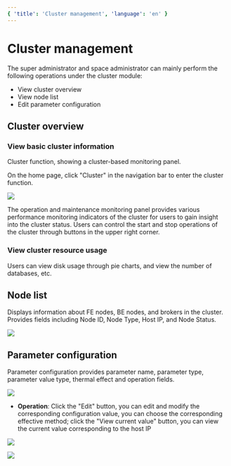 ```yaml
---
{ 'title': 'Cluster management', 'language': 'en' }
---
```


<!--
Licensed to the Apache Software Foundation (ASF) under one
or more contributor license agreements.  See the NOTICE file
distributed with this work for additional information
regarding copyright ownership.  The ASF licenses this file
to you under the Apache License, Version 2.0 (the
"License"); you may not use this file except in compliance
with the License.  You may obtain a copy of the License at

  http://www.apache.org/licenses/LICENSE-2.0

Unless required by applicable law or agreed to in writing,
software distributed under the License is distributed on an
"AS IS" BASIS, WITHOUT WARRANTIES OR CONDITIONS OF ANY
KIND, either express or implied.  See the License for the
specific language governing permissions and limitations
under the License.
-->

# Cluster management

The super administrator and space administrator can mainly perform the following operations under the cluster module:

-   View cluster overview
-   View node list
-   Edit parameter configuration

## Cluster overview

### View basic cluster information

Cluster function, showing a cluster-based monitoring panel.

On the home page, click "Cluster" in the navigation bar to enter the cluster function.

![](../../../../images/doris-manager/clustermanagenent-1.png)

The operation and maintenance monitoring panel provides various performance monitoring indicators of the cluster for users to gain insight into the cluster status. Users can control the start and stop operations of the cluster through buttons in the upper right corner.

### View cluster resource usage

Users can view disk usage through pie charts, and view the number of databases, etc.

## Node list

Displays information about FE nodes, BE nodes, and brokers in the cluster.
Provides fields including Node ID, Node Type, Host IP, and Node Status.

![](../../../../images/doris-manager/clustermanagenent-2.png)

## Parameter configuration

Parameter configuration provides parameter name, parameter type, parameter value type, thermal effect and operation fields.

![](../../../../images/doris-manager/clustermanagenent-3.png)

-   **Operation**: Click the "Edit" button, you can edit and modify the corresponding configuration value, you can choose the corresponding effective method; click the "View current value" button, you can view the current value corresponding to the host IP

![](../../../../images/doris-manager/clustermanagenent-4.png)

![](../../../../images/doris-manager/clustermanagenent-5.png)
